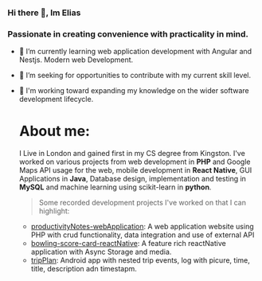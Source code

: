 ### Hi there 👋, Im Elias 
### Passionate in creating convenience with practicality in mind.

- 🌱 I’m currently learning web application development with Angular and Nestjs. Modern web Development.
- 👯 I’m seeking for opportunities to contribute with my current skill level. 
- 📝 I'm working toward expanding my knowledge on the wider software development lifecycle. 

  # About me:
  I Live in London and gained first in my CS degree from Kingston.
  I've worked on various projects from web development in **PHP** and Google Maps API usage for the web, mobile development in **React Native**, GUI Applications in **Java**, Database design, implementation and testing in **MySQL** and machine learning using scikit-learn in **python**.
   >  Some recorded development projects I've worked on that I can highlight:
   - [productivityNotes-webApplication](https://github.com/eliasdewan/productivityNotes-webApplication?tab=readme-ov-file#): A web application website using PHP with crud functionality, data integration and use of external API
   - [bowling-score-card-reactNative](https://github.com/eliasdewan/bowling-score-card-reactNative#): A feature rich reactNative application with Async Storage and media.
   - [tripPlan](https://github.com/eliasdewan/tripPlan#): Android app with nested trip events, log with picure, time, title, description adn timestapm.

<!--
**eliasdewan/eliasdewan** is a ✨ _special_ ✨ repository because its `README.md` (this file) appears on your GitHub profile.

Here are some ideas to get you started:

- 🔭 I’m currently working on ...
- 🌱 I’m currently learning ...
- 👯 I’m looking to collaborate on ...
- 🤔 I’m looking for help with ...
- 💬 Ask me about ...
- 📫 How to reach me: ...
- 😄 Pronouns: ...
- ⚡ Fun fact: ...
-->
